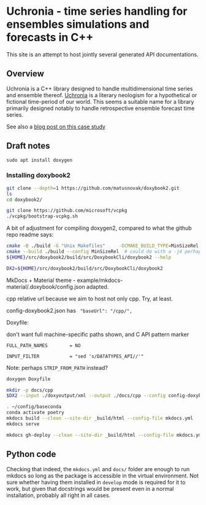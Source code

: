 # Uchronia - time series handling for ensembles simulations and forecasts in C++

This site is an attempt to host jointly several generated API documentations.

## Overview

Uchronia is a C++ library designed to handle multidimensional time series and ensemble thereof. [Uchronia](https://en.wikipedia.org/wiki/Uchronia) is a literary neologism for a hypothetical or fictional time-period of our world. This seems a suitable name for a library primarily designed notably to handle retrospective ensemble forecast time series.

See also a [blog post on this case study](https://jmp75.github.io/work-blog/documentation/c++/python/mkdocs/2022/08/22/doxygen-doxybook-mkdocs.html)

## Draft notes

`sudo apt install doxygen`

### Installing doxybook2

```sh
git clone --depth=1 https://github.com/matusnovak/doxybook2.git
ls
cd doxybook2/
```

```sh
git clone https://github.com/microsoft/vcpkg
./vcpkg/bootstrap-vcpkg.sh
```

A bit of adjustment for compiling doxygen2, compared to what the github repo readme says:

```sh
cmake -B ./build -G "Unix Makefiles"     -DCMAKE_BUILD_TYPE=MinSizeRel     -DCMAKE_TOOLCHAIN_FILE=${HOME}/src/vcpkg/scripts/buildsystems/vcpkg.cmake
cmake --build ./build --config MinSizeRel  # could do with a -j4 perhaps
${HOME}/src/doxybook2/build/src/DoxybookCli/doxybook2 --help
```

```sh
DX2=${HOME}/src/doxybook2/build/src/DoxybookCli/doxybook2
```

MkDocs + Material theme - example/mkdocs-material/.doxybook/config.json adapted.

cpp relative url because we aim to host not only cpp. Try, at least.

config-doxybook2.json has ` "baseUrl": "/cpp/",`

Doxyfile:

don't want full machine-specific paths shown, and C API pattern marker

```text
FULL_PATH_NAMES        = NO

INPUT_FILTER           = "sed 's/DATATYPES_API//'"

```

Note: perhaps `STRIP_FROM_PATH` instead?

```sh
doxygen Doxyfile

mkdir -p docs/cpp
$DX2 --input ./doxyoutput/xml --output ./docs/cpp --config config-doxybook2.json
```

```sh
. ~/config/baseconda
conda activate poetry
mkdocs build --clean --site-dir _build/html --config-file mkdocs.yml
mkdocs serve
```

```sh
mkdocs gh-deploy --clean --site-dir _build/html --config-file mkdocs.yml
```

## Python code

Checking that indeed, the `mkdocs.yml` and `docs/` folder are enough to run mkdocs so long as the package is accessible in the virtual environment. Not sure whether having them installed in `develop` mode is required for it to work, but given that docstrings would be present even in a normal installation, probably all right in all cases.


